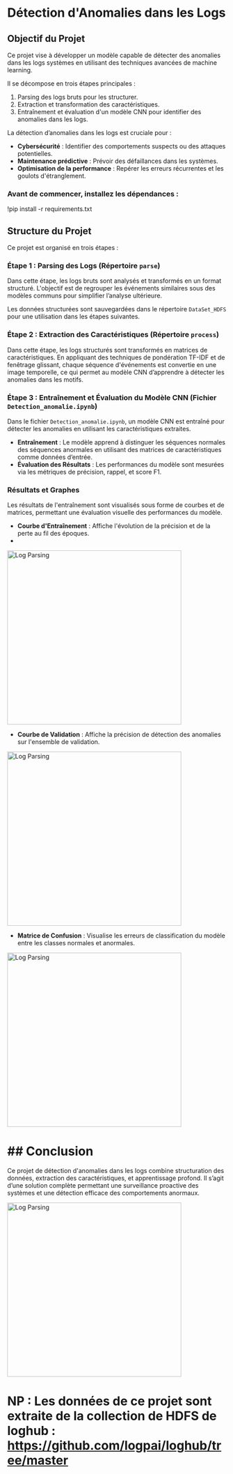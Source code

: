 # Détection d'Anomalies dans les Logs

## Objectif du Projet
Ce projet vise à développer un modèle capable de détecter des anomalies dans les logs systèmes en utilisant des techniques avancées de machine learning.

Il se décompose en trois étapes principales :

1. Parsing des logs bruts pour les structurer.
2. Extraction et transformation des caractéristiques.
3. Entraînement et évaluation d'un modèle CNN pour identifier des anomalies dans les logs.

La détection d’anomalies dans les logs est cruciale pour :
- **Cybersécurité** : Identifier des comportements suspects ou des attaques potentielles.
- **Maintenance prédictive** : Prévoir des défaillances dans les systèmes.
- **Optimisation de la performance** : Repérer les erreurs récurrentes et les goulots d'étranglement.

### Avant de commencer, installez les dépendances :
!pip install -r requirements.txt

## Structure du Projet

Ce projet est organisé en trois étapes :

### Étape 1 : Parsing des Logs (Répertoire `parse`)

Dans cette étape, les logs bruts sont analysés et transformés en un format structuré.
L'objectif est de regrouper les événements similaires sous des modèles communs pour simplifier l’analyse ultérieure.

Les données structurées sont sauvegardées dans le répertoire `DataSet_HDFS` pour une utilisation dans les étapes suivantes.


### Étape 2 : Extraction des Caractéristiques (Répertoire `process`)

Dans cette étape, les logs structurés sont transformés en matrices de caractéristiques.
En appliquant des techniques de pondération TF-IDF et de fenêtrage glissant, chaque séquence d'événements est convertie en une image temporelle, ce qui permet au modèle CNN d’apprendre à détecter les anomalies dans les motifs.


### Étape 3 : Entraînement et Évaluation du Modèle CNN (Fichier `Detection_anomalie.ipynb`)

Dans le fichier `Detection_anomalie.ipynb`, un modèle CNN est entraîné pour détecter les anomalies en utilisant les caractéristiques extraites.

- **Entraînement** : Le modèle apprend à distinguer les séquences normales des séquences anormales en utilisant des matrices de caractéristiques comme données d’entrée.
- **Évaluation des Résultats** : Les performances du modèle sont mesurées via les métriques de précision, rappel, et score F1.

### Résultats et Graphes

Les résultats de l'entraînement sont visualisés sous forme de courbes et de matrices, permettant une évaluation visuelle des performances du modèle.

- **Courbe d'Entraînement** : Affiche l'évolution de la précision et de la perte au fil des époques.
- 
<img src="results/cout.png" alt="Log Parsing" width="400"/>

- **Courbe de Validation** : Affiche la précision de détection des anomalies sur l'ensemble de validation.

<img src="results/Training-validation-score.png" alt="Log Parsing" width="400"/>

- **Matrice de Confusion** : Visualise les erreurs de classification du modèle entre les classes normales et anormales.

<img src="results/confusion_matrix.png" alt="Log Parsing" width="400"/>

# ## Conclusion
Ce projet de détection d'anomalies dans les logs combine structuration des données, extraction des caractéristiques, et apprentissage profond.
Il s’agit d’une solution complète permettant une surveillance proactive des systèmes et une détection efficace des comportements anormaux.

<img src="results/accuracy.png" alt="Log Parsing" width="400"/>

# NP : Les données de ce projet sont extraite de la collection de HDFS de loghub : https://github.com/logpai/loghub/tree/master 
